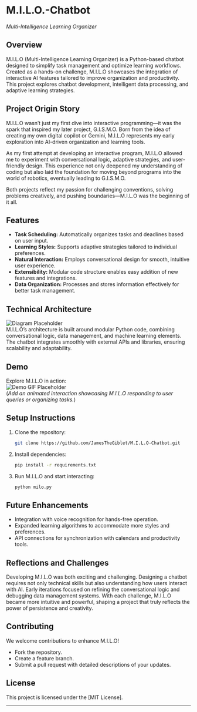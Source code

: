 # **M.I.L.O.-Chatbot**  
_Multi-Intelligence Learning Organizer_

## **Overview**  
M.I.L.O (Multi-Intelligence Learning Organizer) is a Python-based chatbot designed to simplify task management and optimize learning workflows. Created as a hands-on challenge, M.I.L.O showcases the integration of interactive AI features tailored to improve organization and productivity. This project explores chatbot development, intelligent data processing, and adaptive learning strategies.

## **Project Origin Story**  
M.I.L.O wasn’t just my first dive into interactive programming—it was the spark that inspired my later project, G.I.S.M.O. Born from the idea of creating my own digital copilot or Gemini, M.I.L.O represents my early exploration into AI-driven organization and learning tools.  

As my first attempt at developing an interactive program, M.I.L.O allowed me to experiment with conversational logic, adaptive strategies, and user-friendly design. This experience not only deepened my understanding of coding but also laid the foundation for moving beyond programs into the world of robotics, eventually leading to G.I.S.M.O.  

Both projects reflect my passion for challenging conventions, solving problems creatively, and pushing boundaries—M.I.L.O was the beginning of it all.

## **Features**  
- **Task Scheduling:** Automatically organizes tasks and deadlines based on user input.  
- **Learning Styles:** Supports adaptive strategies tailored to individual preferences.  
- **Natural Interaction:** Employs conversational design for smooth, intuitive user experience.  
- **Extensibility:** Modular code structure enables easy addition of new features and integrations.  
- **Data Organization:** Processes and stores information effectively for better task management.  

## **Technical Architecture**  
![Diagram Placeholder](path-to-diagram-image)  
M.I.L.O’s architecture is built around modular Python code, combining conversational logic, data management, and machine learning elements. The chatbot integrates smoothly with external APIs and libraries, ensuring scalability and adaptability.

## **Demo**  
Explore M.I.L.O in action:  
![Demo GIF Placeholder](path-to-demo-gif)  
(*Add an animated interaction showcasing M.I.L.O responding to user queries or organizing tasks.*)

## **Setup Instructions**  
1. Clone the repository:  
   ```bash
   git clone https://github.com/JamesTheGiblet/M.I.L.O-Chatbot.git
   ```
2. Install dependencies:  
   ```bash
   pip install -r requirements.txt
   ```
3. Run M.I.L.O and start interacting:  
   ```bash
   python milo.py
   ```

## **Future Enhancements**  
- Integration with voice recognition for hands-free operation.  
- Expanded learning algorithms to accommodate more styles and preferences.  
- API connections for synchronization with calendars and productivity tools.  

## **Reflections and Challenges**  
Developing M.I.L.O was both exciting and challenging. Designing a chatbot requires not only technical skills but also understanding how users interact with AI. Early iterations focused on refining the conversational logic and debugging data management systems. With each challenge, M.I.L.O became more intuitive and powerful, shaping a project that truly reflects the power of persistence and creativity.

## **Contributing**  
We welcome contributions to enhance M.I.L.O!  
- Fork the repository.  
- Create a feature branch.  
- Submit a pull request with detailed descriptions of your updates.  

## **License**  
This project is licensed under the [MIT License].

---
